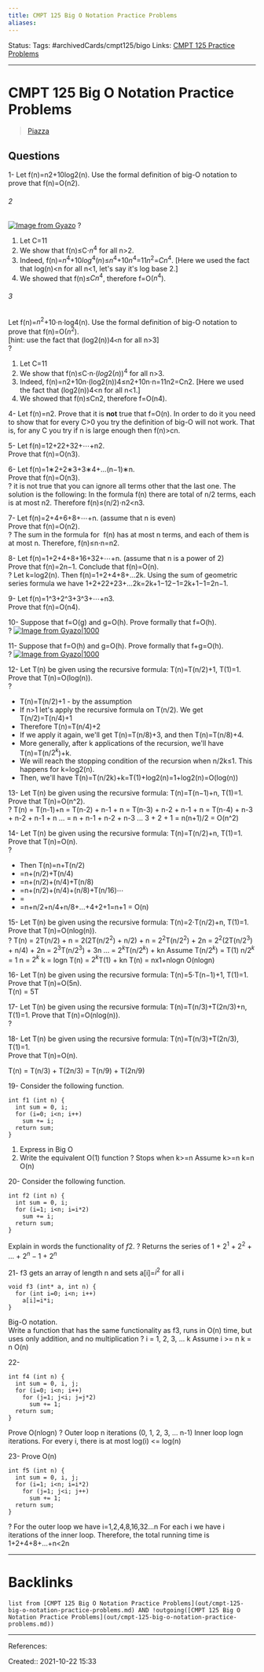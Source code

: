 ```yaml
---
title: CMPT 125 Big O Notation Practice Problems
aliases:
---
```

Status: 
Tags: #archivedCards/cmpt125/bigo
Links: [CMPT 125 Practice Problems](out/cmpt-125-practice-problems.md)
___

# CMPT 125 Big O Notation Practice Problems

> [Piazza](https://piazza.com/class/kt82u06t98j7fd?cid=67)

## Questions

1- Let f(n)=n2+10log2(n). Use the formal definition of big-O notation to prove that f(n)=O(n2).  
  

###### 2

[![Image from Gyazo](https://i.gyazo.com/975664b981355e686ee3ea24be024e11.png)](https://gyazo.com/975664b981355e686ee3ea24be024e11)
?
1) Let C=11
2) We show that f(n)≤C⋅$n^4$ for all n>2.
3) Indeed, f(n)=$n^4$+$10log^4(n)$≤$n^4$+$10n^4$=$11n^2$=$Cn^4$. [Here we used the fact that log(n)<n for all n<1, let's say it's log base 2.]
4) We showed that f(n)≤$Cn^4$, therefore f=O($n^4$).
  
<!--SR:!2021-10-29,4,274-->

###### 3

Let f(n)=$n^2$+10⋅n⋅log4(n). Use the formal definition of big-O notation to prove that f(n)=O($n^2$).  
  [hint: use the fact that (log2(n))4`<`n for all n>3]  
? 
1) Let C=11
2) We show that f(n)≤C⋅n⋅$(log2(n))^4$ for all n>3.
3) Indeed, f(n)=n2+10n⋅(log2(n))4≤n2+10n⋅n=11n2=Cn2. [Here we used the fact that (log2(n))4<n for all n<1.]
4) We showed that f(n)≤Cn2, therefore f=O(n4).
  
4- Let f(n)=n2. Prove that it is **not** true that f=O(n). In order to do it you need to show that for every C>0 you try the definition of big-O will not work. That is, for any C you try if n is large enough then f(n)>cn.  
  
  
5- Let f(n)=12+22+32+⋯+n2.  
  Prove that f(n)=O(n3).  
  
  
6- Let f(n)=1∗2+2∗3+3∗4+…(n−1)∗n.  
  Prove that f(n)=O(n3).  
?
it is not true that you can ignore all terms other that the last one.
The solution is the following: In the formula f(n) there are total of n/2 terms, each is at most n2. Therefore f(n)≤(n/2)⋅n2<n3.
  
  
7- Let f(n)=2+4+6+8+⋯+n. (assume that n is even)  
  Prove that f(n)=O(n2).  
?
The sum in the formula for  f(n) has at most n terms, and each of them is at most n. Therefore, f(n)≤n⋅n=n2.
  
  
8- Let f(n)=1+2+4+8+16+32+⋯+n. (assume that n is a power of 2)  
  Prove that f(n)=2n−1. Conclude that f(n)=O(n).  
?
Let k=log2(n). Then f(n)=1+2+4+8+...2k. Using the sum of geometric series formula we have 1+2+22+23+…2k=2k+1−12−1=2k+1−1=2n−1.
  
9- Let f(n)=1^3+2^3+3^3+⋯+n3.  
  Prove that f(n)=O(n4).  
  
10- Suppose that f=O(g) and g=O(h). Prove formally that f=O(h).  
?
[![Image from Gyazo|1000](https://i.gyazo.com/d91a8d36d6ee6fdaa7963c78a1875be3.png)](https://gyazo.com/d91a8d36d6ee6fdaa7963c78a1875be3)
  
  
11- Suppose that f=O(h) and g=O(h). Prove formally that f+g=O(h).  
?
[![Image from Gyazo|1000](https://i.gyazo.com/b63d0987556cc49e4f2a674123bb43db.png)](https://gyazo.com/b63d0987556cc49e4f2a674123bb43db)

12- Let T(n) be given using the recursive formula: T(n)=T(n/2)+1, T(1)=1.  
  Prove that T(n)=O(log(n)).  
?
- T(n)=T(n/2)+1 - by the assumption
- If n>1 let's apply the recursive formula on T(n/2). We get T(n/2)=T(n/4)+1 
- Therefore T(n)=T(n/4)+2
- If we apply it again, we'll get T(n)=T(n/8)+3, and then T(n)=T(n/8)+4.
- More generally, after k applications of the recursion, we'll have T(n)=T(n/$2^k$)+k.
- We will reach the stopping condition of the recursion when n/2k≤1. This happens for k=log2(n).
- Then, we'll have T(n)=T(n/2k)+k=T(1)+log2(n)=1+log2(n)=O(log(n))


13- Let T(n) be given using the recursive formula: T(n)=T(n−1)+n, T(1)=1. Prove that T(n)=O(n^2).  
?
T(n) = T(n-1)+n
= T(n-2) + n-1 + n
= T(n-3) + n-2 + n-1 + n
= T(n-4) + n-3 + n-2 + n-1 + n
...
= n + n-1 + n-2 + n-3 ... 3 + 2 + 1
= n(n+1)/2 = O(n^2)
<!--SR:!2021-10-29,4,280-->

   
14- Let T(n) be given using the recursive formula: T(n)=T(n/2)+n, T(1)=1.  
  Prove that T(n)=O(n).  
?
- Then T(n)=n+T(n/2)
- =n+(n/2)+T(n/4)
- =n+(n/2)+(n/4)+T(n/8)
- =n+(n/2)+(n/4)+(n/8)+T(n/16)⋯
- =
- =n+n/2+n/4+n/8+...+4+2+1=n+1 = O(n)
<!--SR:!2021-10-29,4,278-->


15- Let T(n) be given using the recursive formula: T(n)=2⋅T(n/2)+n, T(1)=1.  
  Prove that T(n)=O(nlog(n)).  
?
T(n) = 2T(n/2) + n
= 2(2T(n/$2^2$) + n/2) + n
= $2^2$T(n/$2^2$) + 2n
= $2^2$(2T(n/$2^3$) + n/4) + 2n
= $2^3$T(n/$2^3$) + 3n
...
= $2^k$T(n/$2^k$) + kn
Assume T(n/$2^k$) = T(1)
n/$2^k$ = 1
n = $2^k$
k = logn
T(n) = $2^k$T(1) + kn
T(n) = nx1+nlogn
O(nlogn)

16- Let T(n) be given using the recursive formula: T(n)=5⋅T(n−1)+1, T(1)=1.  
  Prove that T(n)=O(5n).  
T(n) = 5T

17- Let T(n) be given using the recursive formula: T(n)=T(n/3)+T(2n/3)+n, T(1)=1. Prove that T(n)=O(nlog(n)).  
?

18- Let T(n) be given using the recursive formula: T(n)=T(n/3)+T(2n/3), T(1)=1.  
  Prove that T(n)=O(n).

T(n) = T(n/3) + T(2n/3) = T(n/9) + T(2n/9) 

19- Consider the following function.  
```
int f1 (int n) {
  int sum = 0, i;
  for (i=0; i<n; i++)
    sum += i;
  return sum;
}
```
1. Express in Big O
2. Write the equivalent O(1) function
?
Stops when k>=n
Assume k>=n
k=n
O(n)
<!--SR:!2021-12-24,9,260-->

20- Consider the following function.
```
int f2 (int n) {
  int sum = 0, i;
  for (i=1; i<n; i=i*2)
    sum += i;
  return sum;
}
```
Explain in words the functionality of $f2$. 
?
Returns the series of 1 + $2^1$ + $2^2$ + ... + $2^n-1$ + $2^n$
<!--SR:!2021-12-23,8,254-->


21- f3 gets an array of length n and sets a[i]=$i^2$ for all i
```
void f3 (int* a, int n) {
  for (int i=0; i<n; i++)
    a[i]=i*i;
}
```
Big-O notation.  
Write a function that has the same functionality as f3, runs in O(n) time, but uses only addition, and no multiplication
?
i = 1, 2, 3, ... k
Assume i >= n
k = n
O(n)
<!--SR:!2021-10-28,4,270-->

22- 
```
int f4 (int n) {
  int sum = 0, i, j;
  for (i=0; i<n; i++)
    for (j=1; j<i; j=j*2)
      sum += 1;
  return sum;
}
```
Prove O(nlogn)
?
Outer loop n iterations (0, 1, 2, 3, ... n-1)
Inner loop logn iterations. For every i, there is at most log(i) <= log(n)
<!--SR:!2021-12-22,7,250-->

23- Prove O(n)
```
int f5 (int n) {
  int sum = 0, i, j;
  for (i=1; i<n; i=i*2)
    for (j=1; j<i; j++)
      sum += 1;
  return sum;
}
```
?
For the outer loop we have i=1,2,4,8,16,32...n
For each i we have i iterations of the inner loop.
Therefore, the total running time is 1+2+4+8+...+n<2n
<!--SR:!2021-10-29,4,280-->


___

# Backlinks

```dataview
list from [CMPT 125 Big O Notation Practice Problems](out/cmpt-125-big-o-notation-practice-problems.md) AND !outgoing([CMPT 125 Big O Notation Practice Problems](out/cmpt-125-big-o-notation-practice-problems.md))
```
___
References:

Created:: 2021-10-22 15:33
